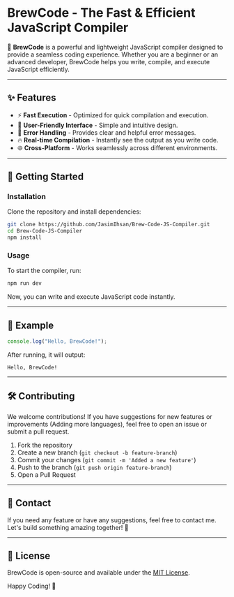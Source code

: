 # BrewCode - The Fast & Efficient JavaScript Compiler  

🚀 **BrewCode** is a powerful and lightweight JavaScript compiler designed to provide a seamless coding experience. Whether you are a beginner or an advanced developer, BrewCode helps you write, compile, and execute JavaScript efficiently.

---  

## ✨ Features  
- ⚡ **Fast Execution** - Optimized for quick compilation and execution.  
- 📝 **User-Friendly Interface** - Simple and intuitive design.  
- 🔧 **Error Handling** - Provides clear and helpful error messages.  
- 🔥 **Real-time Compilation** - Instantly see the output as you write code.  
- 🌐 **Cross-Platform** - Works seamlessly across different environments.  

---  

## 🚀 Getting Started  

### Installation  
Clone the repository and install dependencies:  
```sh  
git clone https://github.com/JasimIhsan/Brew-Code-JS-Compiler.git  
cd Brew-Code-JS-Compiler  
npm install
```  

### Usage  
To start the compiler, run:  
```sh  
npm run dev
```  
Now, you can write and execute JavaScript code instantly.  

---  

## 🎯 Example  
```js  
console.log("Hello, BrewCode!");  
```  
After running, it will output:  
```
Hello, BrewCode!
```

---  

## 🛠️ Contributing  
We welcome contributions! If you have suggestions for new features or improvements (Adding more languages), feel free to open an issue or submit a pull request.  

1. Fork the repository  
2. Create a new branch (`git checkout -b feature-branch`)  
3. Commit your changes (`git commit -m 'Added a new feature'`)  
4. Push to the branch (`git push origin feature-branch`)  
5. Open a Pull Request  

---  

## 📩 Contact  
If you need any feature or have any suggestions, feel free to contact me. Let's build something amazing together! 🎉  

---  

## 📜 License  
BrewCode is open-source and available under the [MIT License](LICENSE).  

Happy Coding! 🚀

